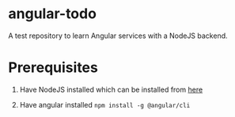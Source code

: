 # angular-todo
A test repository to learn Angular services with a NodeJS backend. 

# Prerequisites
1) Have NodeJS installed which can be installed from [here](https://nodejs.org/en/download/)

2) Have angular installed
`npm install -g @angular/cli` 